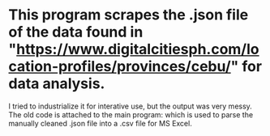 # This program scrapes the .json file of the data found in "https://www.digitalcitiesph.com/location-profiles/provinces/cebu/" for data analysis.

I tried to industrialize it for interative use, but the output was very messy. The old code is attached to the main program: which is used to parse the manually cleaned .json file into a .csv file for MS Excel.
